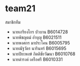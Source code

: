 # team21
สมาชิกทีม
* นายเกรียงไกร  บัวบาน B6014728
* นายพิชญตม์ อ่ำบุญ B6021511
* นายพงศกร มาประโคน B6005795
* นายณัฐวัตร นารินทร์ B6015695
* นายปิยะพงษ์ กิตติชัยวัฒนา B6010768
* นายดำรงค์ เครือศรี B6010331
